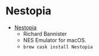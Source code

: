 # Nestopia
- [Nestopia](https://www.bannister.org/software/nestopia.htm)
  -  Richard Bannister
  - NES Emulator for macOS.
  - `brew cask install Nestopia`
